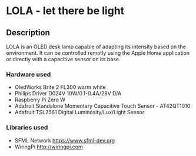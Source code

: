 # LOLA - let there be light

## Description
LOLA is an OLED desk lamp capable of adapting its intensity based on the environment. It can be controlled remotly using the Apple Home application or directly with a capacitive sensor on its base.

### Hardware used
* OledWorks Brite 2 FL300 warm white
* Philips Driver D024V 10W/0.1-0.4A/28V D/A
* Raspberry Pi Zero W
* Adafruit Standalone Momentary Capacitive Touch Sensor - AT42QT1010
* Adafruit TSL2561 Digital Luminosity/Lux/Light Sensor

### Libraries used
* SFML Network https://www.sfml-dev.org
* WiringPi http://wiringpi.com

